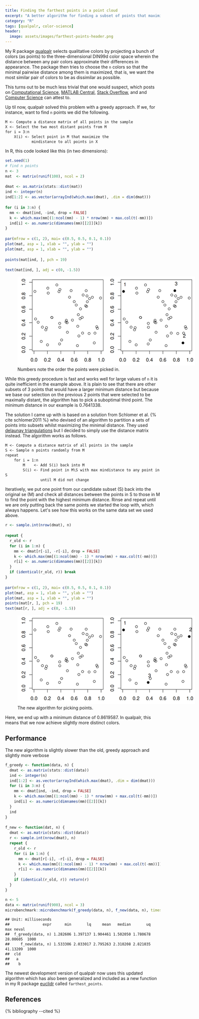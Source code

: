 ```yaml
---
title: Finding the farthest points in a point cloud
excerpt: "A better algorithm for finding a subset of points that maximize the minimal distance between them."
category: "R"
tags: [qualpalr, color-science]
header:
  image: assets/images/farthest-points-header.png
---
```


My R package [qualpalr](https://github.com/jolars/qualpalr) selects qualitative
colors by projecting a bunch of colors (as points) to the three-dimensional
DIN99d color space wherein the distance between any pair colors approximate
their differences in appearance. The package then tries to choose the `n`
colors so that the minimal pairwise distance among them is maximized, that is,
we want the most similar pair of colors to be as dissimilar as possible.

This turns out to be much less trivial that one would suspect, which posts on
[Computational Science](http://scicomp.stackexchange.com/questions/20030/selecting-most-scattered-points-from-a-set-of-points),
[MATLAB Central](https://se.mathworks.com/matlabcentral/answers/42622-how-can-i-choose-a-subset-of-k-points-the-farthest-apart), 
[Stack Overflow](http://stackoverflow.com/questions/27971223/finding-largest-minimum-distance-among-k-objects-in-n-possible-distinct-position), and
and [Computer Science](http://cs.stackexchange.com/questions/22767/choosing-a-subset-to-maximize-the-minimum-distance-between-points)
can attest to.

Up til now, qualpalr solved this problem with a greedy approach. If we, for instance,
want to find `n` points we did the following.

```
M <- Compute a distance matrix of all points in the sample
X <- Select the two most distant points from M
for i = 3:n
    X(i) <- Select point in M that maximize the
            mindistance to all points in X
```

In R, this code looked like this (in two dimensions):


```r
set.seed(1)
# find n points
n <- 3
mat  <- matrix(runif(100), ncol = 2)

dmat <- as.matrix(stats::dist(mat))
ind <- integer(n)
ind[1:2] <- as.vector(arrayInd(which.max(dmat), .dim = dim(dmat)))

for (i in 3:n) {
  mm <- dmat[ind, -ind, drop = FALSE]
  k <- which.max(mm[(1:ncol(mm) - 1) * nrow(mm) + max.col(t(-mm))])
  ind[i] <- as.numeric(dimnames(mm)[[2]][k])
}

par(mfrow = c(1, 2), mai= c(0.5, 0.5, 0.1, 0.1))
plot(mat, asp = 1, xlab = "", ylab = "")
plot(mat, asp = 1, xlab = "", ylab = "")

points(mat[ind, ], pch = 19)

text(mat[ind, ], adj = c(0, -1.5))
```

<figure class="align-center" style="width: 576px">
<img src="/2016-10-30-farthest-points_files/figure-html/greedy_approach-1.png" alt="Numbers note the order the points were picked in." width="576" />
<figcaption>Numbers note the order the points were picked in.</figcaption>
</figure>

While this greedy procedure is fast and works well for large values of `n`
it is quite inefficient in the example above. It is plain to see that there are
other subsets of 3 points that would have a larger minimum distance but because
we base our selection on the previous 2 points that were selected to be
maximally distant, the algorithm has to pick a suboptimal third point. The
minimum distance in our example is 0.7641338.

The solution I came up with is based on a solution from
Schlomer et al. {% cite schlomer2011 %} who devised of an algorithm to
partition a sets of points into subsets whilst maximizing the minimal distance.
They used [delaunay triangulations](https://en.wikipedia.org/wiki/Delaunay_triangulation)
but I decided to simply use the distance matrix instead. The algorithm works as
follows.

```
M <- Compute a distance matrix of all points in the sample
S <- Sample n points randomly from M
repeat
    for i = 1:n
        M    <- Add S(i) back into M
        S(i) <- Find point in M\S with max mindistance to any point in S
                until M did not change
```

Iteratively, we put one point from our candidate subset (S) back into the
original se (M) and check all distances between the points in S to those in
M to find the point with the highest minimum distance. Rinse and repeat until
we are only putting back the same points we started the loop with, which
always happens. Let's see how this works on the same data set we used above.



```r
r <- sample.int(nrow(dmat), n)

repeat {
  r_old <- r
  for (i in 1:n) {
    mm <- dmat[r[-i], -r[-i], drop = FALSE]
    k <- which.max(mm[(1:ncol(mm) - 1) * nrow(mm) + max.col(t(-mm))])
    r[i] <- as.numeric(dimnames(mm)[[2]][k])
  }
  if (identical(r_old, r)) break
}

par(mfrow = c(1, 2), mai= c(0.5, 0.5, 0.1, 0.1))
plot(mat, asp = 1, xlab = "", ylab = "")
plot(mat, asp = 1, xlab = "", ylab = "")
points(mat[r, ], pch = 19)
text(mat[r, ], adj = c(0, -1.5))
```

<figure class="align-center" style="width: 576px">
<img src="/2016-10-30-farthest-points_files/figure-html/new_approach-1.png" alt="The new algorithm for picking points." width="576" />
<figcaption>The new algorithm for picking points.</figcaption>
</figure>

Here, we end up with a minimum distance of 0.8619587. In
qualpalr, this means that we now achieve slightly more distinct colors.

## Performance

The new algorithm is slightly slower than the old, greedy approach and slightly
more verbose


```r
f_greedy <- function(data, n) {
  dmat <- as.matrix(stats::dist(data))
  ind <- integer(n)
  ind[1:2] <- as.vector(arrayInd(which.max(dmat), .dim = dim(dmat)))
  for (i in 3:n) {
    mm <- dmat[ind, -ind, drop = FALSE]
    k <- which.max(mm[(1:ncol(mm) - 1) * nrow(mm) + max.col(t(-mm))])
    ind[i] <- as.numeric(dimnames(mm)[[2]][k])
  }
  ind
}

f_new <- function(dat, n) {
  dmat <- as.matrix(stats::dist(data))
  r <- sample.int(nrow(dmat), n)
  repeat {
    r_old <- r
    for (i in 1:n) {
      mm <- dmat[r[-i], -r[-i], drop = FALSE]
      k <- which.max(mm[(1:ncol(mm) - 1) * nrow(mm) + max.col(t(-mm))])
      r[i] <- as.numeric(dimnames(mm)[[2]][k])
    }
    if (identical(r_old, r)) return(r)
  }
}
```


```r
n <- 5
data <- matrix(runif(900), ncol = 3)
microbenchmark::microbenchmark(f_greedy(data, n), f_new(data, n), times = 1000L)
```

```
## Unit: milliseconds
##               expr      min       lq     mean   median       uq      max neval
##  f_greedy(data, n) 1.282606 1.397137 1.904461 1.502050 1.780678 28.00605  1000
##     f_new(data, n) 1.533306 2.033017 2.795263 2.310208 2.821035 41.13209  1000
##  cld
##   a 
##    b
```

The newest development version of qualpalr now uses this updated algorithm which
has also been generalized and included as a new function in my R 
package [euclidr](https://github.com/jolars/euclidr) called `farthest_points`.

## References

{% bibliography --cited %}
